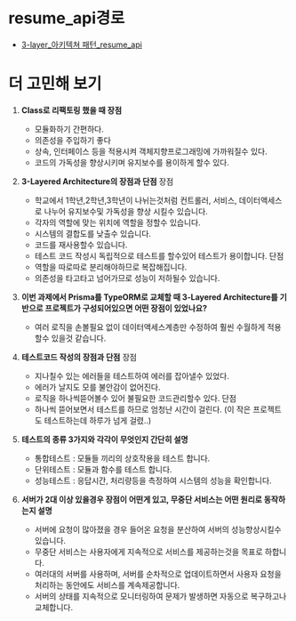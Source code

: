 # resume_api경로
 - <a href="http://13.208.184.68:3005/">3-layer_아키텍쳐 패턴_resume_api<a>

# 더 고민해 보기
1. **Class로 리팩토링 했을 때 장점**
    - 모듈화하기 간편하다.
    - 의존성을 주입하기 좋다
    - 상속, 인터페이스 등을 적용시켜 객체지향프로그래밍에 가까워질수 있다.
    - 코드의 가독성을 향상시키며 유지보수를 용이하게 할수 있다.
        

2. **3-Layered Architecture의 장점과 단점**
   장점
    - 학교에서 1학년,2학년,3학년이 나뉘는것처럼 컨트롤러, 서비스, 데이터액세스로 나누어 유지보수및 가독성을 향상 시킬수 있습니다.
    - 각자의 역할에 맞는 위치에 역할을 정할수 있습니다.
    - 시스템의 결합도를 낮출수 있습니다.
    - 코드를 재사용할수 있습니다.
    - 테스트 코드 작성시 독립적으로 테스트를 할수있어 테스트가 용이합니다.
  단점
    - 역할을 따로따로 분리해야하므로 복잡해집니다.
    - 의존성을 타고타고 넘어가므로 성능이 저하될수 있습니다.

3. **이번 과제에서 Prisma를 TypeORM로 교체할 때 3-Layered Architecture를 기반으로 프로젝트가 구성되어있으면 어떤 장점이 있었나요?**
    - 여러 로직을 손볼필요 없이 데이터액세스계층만 수정하여 훨씬 수월하게 적용할수 있을것 같습니다.


4. **테스트코드 작성의 장점과 단점**
   장점
    - 지나칠수 있는 에러들을 테스트하여 에러를 잡아낼수 있었다.
    - 에러가 날지도 모를 불안감이 없어진다.
    - 로직을 하나씩뜯어볼수 있어 불필요한 코드관리할수 있다.
  단점
    - 하나씩 뜯어보면서 테스트를 하므로 엄청난 시간이 걸린다. (이 작은 프로젝트도 테스트하는데 하루가 넘게 걸렸..)
5. **테스트의 종류 3가지와 각각이 무엇인지 간단히 설명**
    - 통합테스트 : 모듈들 끼리의 상호작용을 테스트 합니다.
    - 단위테스트 : 모듈과 함수를 테스트 합니다.
    - 성능테스트 : 응답시간, 처리량등을 측정하여 시스템의 성능을 확인합니다.

6. **서버가 2대 이상 있을경우 장점이 어떤게 있고, 무중단 서비스는 어떤 원리로 동작하는지 설명**
    - 서버에 요청이 많아졌을 경우 들어온 요청을 분산하여 서버의 성능향상시킬수 있습니다.
    - 무중단 서비스는 사용자에게 지속적으로 서비스를 제공하는것을 목표로 하합니다.
    - 여러대의 서버를 사용하며, 서버를 순차적으로 업데이트하면서 사용자 요청을 처리하는 동안에도 서비스를 계속제공합니다.
    - 서버의 상태를 지속적으로 모니터링하여 문제가 발생하면 자동으로 복구하고나 교체합니다.
